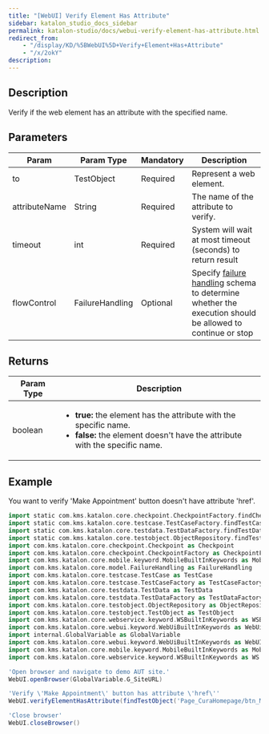 ```yaml
---
title: "[WebUI] Verify Element Has Attribute" 
sidebar: katalon_studio_docs_sidebar
permalink: katalon-studio/docs/webui-verify-element-has-attribute.html 
redirect_from:
    - "/display/KD/%5BWebUI%5D+Verify+Element+Has+Attribute"
    - "/x/2okY"
description: 
---
```

Description
-----------

Verify if the web element has an attribute with the specified name.

Parameters
----------

| Param | Param Type | Mandatory | Description |
| --- | --- | --- | --- |
| to | TestObject | Required | Represent a web element. |
| attributeName | String | Required | The name of the attribute to verify. |
| timeout | int | Required | System will wait at most timeout (seconds) to return result |
| flowControl | FailureHandling | Optional | Specify [failure handling](/x/qAAM) schema to determine whether the execution should be allowed to continue or stop |

Returns
-------

<table><thead><tr><th>Param Type</th><th>Description</th></tr></thead><tbody><tr><td>boolean</td><td><ul><li><strong>true:</strong> the element has the attribute with the specific name.</li><li><strong>false: </strong>the element doesn't have the attribute with the specific name.</li></ul></td></tr></tbody></table>

Example
-------

You want to verify 'Make Appointment' button doesn't have attribute 'href'.

```groovy
import static com.kms.katalon.core.checkpoint.CheckpointFactory.findCheckpoint
import static com.kms.katalon.core.testcase.TestCaseFactory.findTestCase
import static com.kms.katalon.core.testdata.TestDataFactory.findTestData
import static com.kms.katalon.core.testobject.ObjectRepository.findTestObject
import com.kms.katalon.core.checkpoint.Checkpoint as Checkpoint
import com.kms.katalon.core.checkpoint.CheckpointFactory as CheckpointFactory
import com.kms.katalon.core.mobile.keyword.MobileBuiltInKeywords as MobileBuiltInKeywords
import com.kms.katalon.core.model.FailureHandling as FailureHandling
import com.kms.katalon.core.testcase.TestCase as TestCase
import com.kms.katalon.core.testcase.TestCaseFactory as TestCaseFactory
import com.kms.katalon.core.testdata.TestData as TestData
import com.kms.katalon.core.testdata.TestDataFactory as TestDataFactory
import com.kms.katalon.core.testobject.ObjectRepository as ObjectRepository
import com.kms.katalon.core.testobject.TestObject as TestObject
import com.kms.katalon.core.webservice.keyword.WSBuiltInKeywords as WSBuiltInKeywords
import com.kms.katalon.core.webui.keyword.WebUiBuiltInKeywords as WebUiBuiltInKeywords
import internal.GlobalVariable as GlobalVariable
import com.kms.katalon.core.webui.keyword.WebUiBuiltInKeywords as WebUI
import com.kms.katalon.core.mobile.keyword.MobileBuiltInKeywords as Mobile
import com.kms.katalon.core.webservice.keyword.WSBuiltInKeywords as WS

'Open browser and navigate to demo AUT site.'
WebUI.openBrowser(GlobalVariable.G_SiteURL)

'Verify \'Make Appointment\' button has attribute \'href\''
WebUI.verifyElementHasAttribute(findTestObject('Page_CuraHomepage/btn_MakeAppointment'),'href', 20)

'Close browser'
WebUI.closeBrowser()
```
